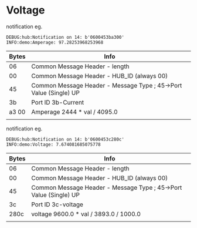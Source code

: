 # Voltage

notification eg.

```
DEBUG:hub:Notification on 14: b'0600453ba300'
INFO:demo:Amperage: 97.28253968253968
```



| Bytes | Info                                                         |
| ----- | ------------------------------------------------------------ |
| 06    | Common Message Header - length                               |
| 00    | Common Message Header - HUB_ID (always 00)                   |
| 45    | Common Message Header - Message Type ; 45->Port Value (Single)  UP |
| 3b    | Port ID 3b-Current                                           |
| a3 00 | Amperage    2444 * val / 4095.0                              |
|       |                                                              |



notification eg.

```
DEBUG:hub:Notification on 14: b'0600453c280c'
INFO:demo:Voltage: 7.674081685075778
```



| Bytes | Info                                                         |
| ----- | ------------------------------------------------------------ |
| 06    | Common Message Header - length                               |
| 00    | Common Message Header - HUB_ID (always 00)                   |
| 45    | Common Message Header - Message Type ; 45->Port Value (Single)  UP |
| 3c    | Port ID 3c-voltage                                           |
| 280c  | voltage  9600.0 * val / 3893.0 / 1000.0                      |
|       |                                                              |